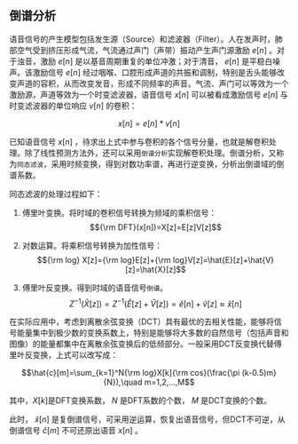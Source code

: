 ## 倒谱分析

语音信号的产生模型包括发生源（Source）和滤波器（Filter）。人在发声时，肺部空气受到挤压形成气流，气流通过声门（声带）振动产生声门源激励
$e[n]$ 。对于浊音，激励 $e[n]$ 是以基音周期重复的单位冲激；对于清音，
$e[n]$ 是平稳白噪声。该激励信号 $e[n]$
经过咽喉、口腔形成声道的共振和调制，特别是舌头能够改变声道的容积，从而改变发音，形成不同频率的声音。气流、声门可以等效为一个激励源，声道等效为一个时变滤波器，语音信号
$x[n]$ 可以被看成激励信号 $e[n]$ 与时变滤波器的单位响应 $v[n]$ 的卷积：

$$x[n]=e[n]*v[n]$$

已知语音信号 $x[n]$
，待求出上式中参与卷积的各个信号分量，也就是解卷积处理。除了线性预测方法外，还可以采用`倒谱分析`实现解卷积处理。倒谱分析，又称为`同态滤波`，采用时频变换，得到对数功率谱，再进行逆变换，分析出倒谱域的倒谱系数。

同态滤波的处理过程如下：

1.  傅里叶变换。将时域的卷积信号转换为频域的乘积信号：
    $${\rm DFT}(x[n])=X[z]=E[z]V[z]$$

2.  对数运算。将乘积信号转换为加性信号：
    $${\rm log} X[z]={\rm log}E[z]+{\rm log}V[z]=\hat{E}[z]+\hat{V}[z]=\hat{X}[z]$$

3.  傅里叶反变换。得到时域的语音信号`倒谱`。
    $$Z^{-1}(\hat{X}[z])=Z^{-1}(\hat{E}[z]+\hat{V}[z])=\hat{e}[n]+\hat{v}[z]\approx \hat{x}[n]$$

在实际应用中，考虑到离散余弦变换（DCT）具有最优的去相关性能，能够将信号能量集中到极少数的变换系数上，特别是能够将大多数的自然信号（包括声音和图像）的能量都集中在离散余弦变换后的低频部分。一般采用DCT反变换代替傅里叶反变换，上式可以改写成：

$$\hat{c}[m]=\sum_{k=1}^N{\rm log}X[k]{\rm cos}(\frac{\pi (k-0.5)m}{N}),\quad m=1,2,...,M$$

其中，$X[k]$是DFT变换系数， $N$ 是DFT系数的个数， $M$ 是DCT变换的个数。

此时， $\hat{x}[n]$
是复倒谱信号，可采用逆运算，恢复出语音信号，但DCT不可逆，从倒谱信号
$\hat{c}[m]$ 不可还原出语音 $x[n]$ 。
